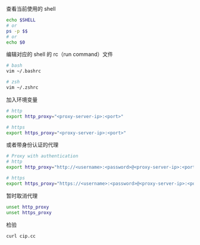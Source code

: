 查看当前使用的 shell

```sh
echo $SHELL
# or
ps -p $$
# or
echo $0
```

编辑对应的 shell 的 rc（run command）文件

```sh
# bash
vim ~/.bashrc

# zsh
vim ~/.zshrc
```

加入环境变量

```sh
# http
export http_proxy="<proxy-server-ip>:<port>"

# https
export https_proxy="<proxy-server-ip>:<port>"
```

或者带身份认证的代理

```sh
# Proxy with authentication
# http
export http_proxy="http://<username>:<password>@<proxy-server-ip>:<port>"

# https
export https_proxy="https://<username>:<password>@<proxy-server-ip>:<port>"
```

暂时取消代理

```sh
unset http_proxy
unset https_proxy
```

检验

```sh
curl cip.cc
```

